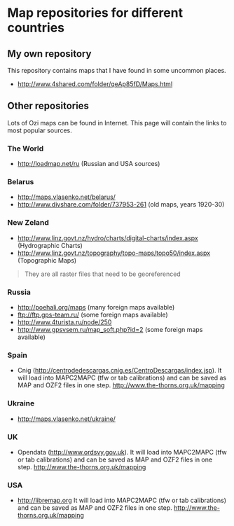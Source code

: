 Map repositories for different countries
========================================

My own repository
-----------------

This repository contains maps that I have found in some uncommon places.

 * <http://www.4shared.com/folder/qeAp85fD/Maps.html>

Other repositories
------------------

Lots of Ozi maps can be found in Internet. This page will contain the links to most popular sources.

### The World

 * <http://loadmap.net/ru> (Russian and USA sources)

### Belarus

 * <http://maps.vlasenko.net/belarus/>
 * <http://www.divshare.com/folder/737953-261> (old maps, years 1920-30)

### New Zeland

 * <http://www.linz.govt.nz/hydro/charts/digital-charts/index.aspx> (Hydrographic Charts)
 * <http://www.linz.govt.nz/topography/topo-maps/topo50/index.aspx> (Topographic Maps)

> They are all raster files that need to be georeferenced

### Russia

 * <http://poehali.org/maps> (many foreign maps available)
 * <ftp://ftp.gps-team.ru/> (some foreign maps available)
 * <http://www.4turista.ru/node/250>
 * <http://www.gpsvsem.ru/map_soft.php?id=2> (some foreign maps available)

### Spain

 * Cnig (<http://centrodedescargas.cnig.es/CentroDescargas/index.jsp>). It will load into MAPC2MAPC (tfw or tab calibrations) and can be saved as MAP and OZF2 files in one step. <http://www.the-thorns.org.uk/mapping>

### Ukraine

 * <http://maps.vlasenko.net/ukraine/>

### UK

 * Opendata (<http://www.ordsvy.gov.uk>). It will load into MAPC2MAPC (tfw or tab calibrations) and can be saved as MAP and OZF2 files in one step. <http://www.the-thorns.org.uk/mapping>

### USA

 * <http://libremap.org> It will load into MAPC2MAPC (tfw or tab calibrations) and can be saved as MAP and OZF2 files in one step. <http://www.the-thorns.org.uk/mapping>
